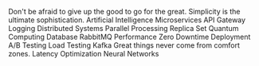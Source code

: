 Don't be afraid to give up the good to go for the great. Simplicity is the ultimate sophistication. Artificial Intelligence Microservices API Gateway
Logging Distributed Systems Parallel Processing Replica Set Quantum Computing
Database RabbitMQ Performance Zero Downtime Deployment A/B Testing Load Testing Kafka Great things never come from comfort zones. Latency Optimization Neural Networks
